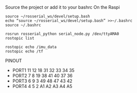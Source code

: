Source the project or add it to your bashrc
On the Raspi
```
source ~/rosserial_ws/devel/setup.bash
echo “source ~/rosserial_ws/devel/setup.bash” >>~/.bashrc
source ~/.bashrc
```
```
rosrun rosserial_python serial_node.py /dev/ttyAMA0
rostopic list
```
```
rostopic echo /imu_data
rostopic echo /tf
```

PINOUT

- PORT1 11 12 18 31 32 33 34 35
- PORT2  7  8 19 38 41 40 37 36
- PORT3  6  9  3 49 48 47 43 42
- PORT4  4  5  2 A1 A2 A3 A4 A5